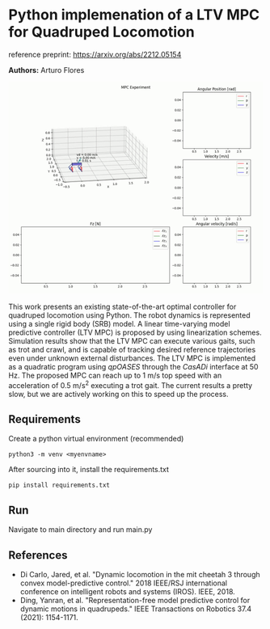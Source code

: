 # Python implemenation of a LTV MPC for Quadruped Locomotion
reference preprint: https://arxiv.org/abs/2212.05154

**Authors:** Arturo Flores 


![Quadruped Trotting](gif/implementation.gif)


This work presents an existing state-of-the-art optimal controller for quadruped locomotion using Python. The robot dynamics is represented using a single rigid body (SRB) model. A linear time-varying model predictive controller (LTV MPC) is proposed by using linearization schemes. Simulation results show that the LTV MPC can execute various gaits, such as trot and crawl, and is capable of tracking desired reference trajectories even under unknown external disturbances. The LTV MPC is implemented as a quadratic program using $qpOASES$ through the $CasADi$ interface at 50 Hz. The proposed MPC can reach up to 1 m/s top speed with an acceleration of 0.5 m/s$^2$ executing a trot gait. The current results a pretty slow, but we are actively working on this to speed up the process.

## Requirements
Create a python virtual environment (recommended)

```
python3 -m venv <myenvname>
```

After sourcing into it, install the requirements.txt

```
pip install requirements.txt
```

## Run
Navigate to main directory and run main.py



## References
- Di Carlo, Jared, et al. "Dynamic locomotion in the mit cheetah 3 through convex model-predictive control." 2018 IEEE/RSJ international conference on intelligent robots and systems (IROS). IEEE, 2018.
- Ding, Yanran, et al. "Representation-free model predictive control for dynamic motions in quadrupeds." IEEE Transactions on Robotics 37.4 (2021): 1154-1171.

